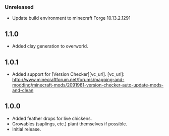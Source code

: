 ### Unreleased
- Update build environment to minecraft Forge 10.13.2.1291

## 1.1.0
- Added clay generation to overworld.

## 1.0.1
- Added support for [Version Checker][vc_url].
[vc_url]: http://www.minecraftforum.net/forums/mapping-and-modding/minecraft-mods/2091981-version-checker-auto-update-mods-and-clean

## 1.0.0
- Added feather drops for live chickens.
- Growables (saplings, etc.) plant themselves if possible.
- Initial release.
